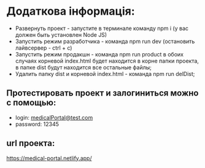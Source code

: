 # Додаткова інформація:

- Развернуть проект - запустите в терминале команду npm i
(у вас должен быть установлен Node JS)
- Запустить режим разработчика - команда npm run dev
(остановить лайвсервер - ctrl + c)
- Запустить режим продакшн - команда npm run product
в обоих случаях корневой index.html будет находится в корне папки проекта,
в папке dist будут находится все остальные файлы;
- Удалить папку dist и корневой index.html - команда npm run delDist;

## Протестировать проект и залогиниться можно с помощью:
- login: medicalPortal@test.com
- password: 12345

## url проекта:
https://medical-portal.netlify.app/
